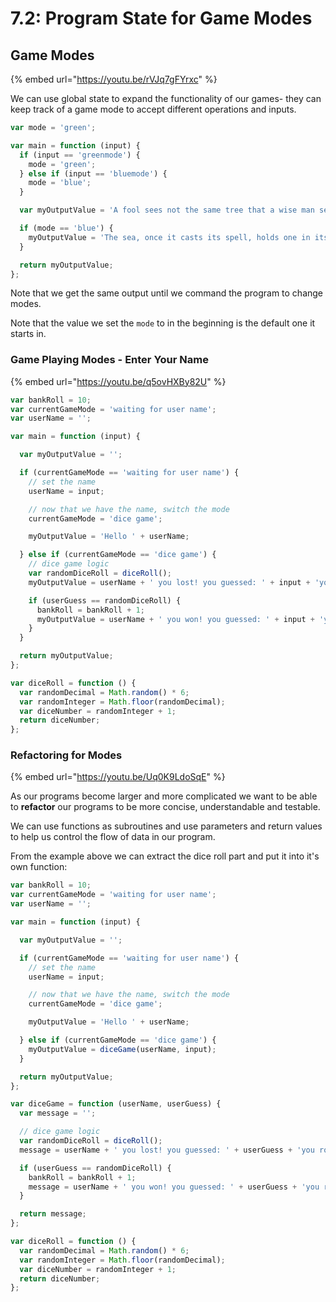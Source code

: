 # 7.2: Program State for Game Modes

## Game Modes

{% embed url="https://youtu.be/rVJq7gFYrxc" %}

We can use global state to expand the functionality of our games- they can keep track of a game mode to accept different operations and inputs.

```javascript
var mode = 'green';

var main = function (input) {
  if (input == 'greenmode') {
    mode = 'green';
  } else if (input == 'bluemode') {
    mode = 'blue';
  }

  var myOutputValue = 'A fool sees not the same tree that a wise man sees. -William Blake';

  if (mode == 'blue') {
    myOutputValue = 'The sea, once it casts its spell, holds one in its net of wonder forever. -Jacques Cousteau';
  }

  return myOutputValue;
};
```

Note that we get the same output until we command the program to change modes.

Note that the value we set the `mode` to in the beginning is the default one it starts in.

### Game Playing Modes - Enter Your Name

{% embed url="https://youtu.be/q5ovHXBy82U" %}

```javascript
var bankRoll = 10;
var currentGameMode = 'waiting for user name';
var userName = '';

var main = function (input) {

  var myOutputValue = '';

  if (currentGameMode == 'waiting for user name') {
    // set the name
    userName = input;

    // now that we have the name, switch the mode
    currentGameMode = 'dice game';

    myOutputValue = 'Hello ' + userName;

  } else if (currentGameMode == 'dice game') {
    // dice game logic
    var randomDiceRoll = diceRoll();
    myOutputValue = userName + ' you lost! you guessed: ' + input + 'you rolled: ' + randomDiceRoll + ' current bank roll: ' + bankRoll;

    if (userGuess == randomDiceRoll) {
      bankRoll = bankRoll + 1;
      myOutputValue = userName + ' you won! you guessed: ' + input + 'you rolled: ' + randomDiceRoll + ' your current bank roll: ' + bankRoll;
    }
  }

  return myOutputValue;
};

var diceRoll = function () {
  var randomDecimal = Math.random() * 6;
  var randomInteger = Math.floor(randomDecimal);
  var diceNumber = randomInteger + 1;
  return diceNumber;
};
```

### Refactoring for Modes

{% embed url="https://youtu.be/Uq0K9LdoSqE" %}

As our programs become larger and more complicated we want to be able to **refactor** our programs to be more concise, understandable and testable.

We can use functions as subroutines and use parameters and return values to help us control the flow of data in our program.

From the example above we can extract the dice roll part and put it into it's own function:

```javascript
var bankRoll = 10;
var currentGameMode = 'waiting for user name';
var userName = '';

var main = function (input) {

  var myOutputValue = '';

  if (currentGameMode == 'waiting for user name') {
    // set the name
    userName = input;

    // now that we have the name, switch the mode
    currentGameMode = 'dice game';

    myOutputValue = 'Hello ' + userName;

  } else if (currentGameMode == 'dice game') {
    myOutputValue = diceGame(userName, input);
  }

  return myOutputValue;
};

var diceGame = function (userName, userGuess) {
  var message = '';

  // dice game logic
  var randomDiceRoll = diceRoll();
  message = userName + ' you lost! you guessed: ' + userGuess + 'you rolled: ' + randomDiceRoll + ' current bank roll: ' + bankRoll;

  if (userGuess == randomDiceRoll) {
    bankRoll = bankRoll + 1;
    message = userName + ' you won! you guessed: ' + userGuess + 'you rolled: ' + randomDiceRoll + ' your current bank roll: ' + bankRoll;
  }

  return message;
};

var diceRoll = function () {
  var randomDecimal = Math.random() * 6;
  var randomInteger = Math.floor(randomDecimal);
  var diceNumber = randomInteger + 1;
  return diceNumber;
};
```

